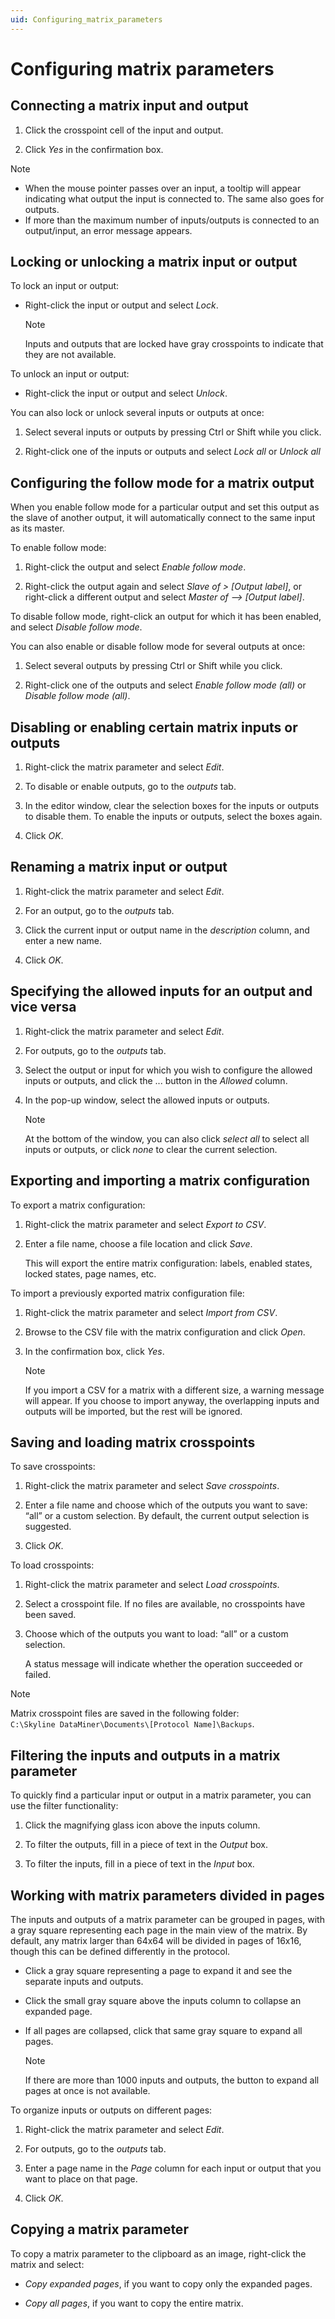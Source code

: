 ```yaml
---
uid: Configuring_matrix_parameters
---
```


# Configuring matrix parameters

## Connecting a matrix input and output

1. Click the crosspoint cell of the input and output.

1. Click *Yes* in the confirmation box.

> [!NOTE]
>
> - When the mouse pointer passes over an input, a tooltip will appear indicating what output the input is connected to. The same also goes for outputs.
> - If more than the maximum number of inputs/outputs is connected to an output/input, an error message appears.

## Locking or unlocking a matrix input or output

To lock an input or output:

- Right-click the input or output and select *Lock*.

  > [!NOTE]
  > Inputs and outputs that are locked have gray crosspoints to indicate that they are not available.

To unlock an input or output:

- Right-click the input or output and select *Unlock*.

You can also lock or unlock several inputs or outputs at once:

1. Select several inputs or outputs by pressing Ctrl or Shift while you click.

1. Right-click one of the inputs or outputs and select *Lock all* or *Unlock all*

## Configuring the follow mode for a matrix output

When you enable follow mode for a particular output and set this output as the slave of another output, it will automatically connect to the same input as its master.

To enable follow mode:

1. Right-click the output and select *Enable follow mode*.

1. Right-click the output again and select *Slave of \> \[Output label\]*, or right-click a different output and select *Master of –> \[Output label\]*.

To disable follow mode, right-click an output for which it has been enabled, and select *Disable follow mode*.

You can also enable or disable follow mode for several outputs at once:

1. Select several outputs by pressing Ctrl or Shift while you click.

1. Right-click one of the outputs and select *Enable follow mode (all)* or *Disable follow mode (all)*.

## Disabling or enabling certain matrix inputs or outputs

1. Right-click the matrix parameter and select *Edit*.

1. To disable or enable outputs, go to the *outputs* tab.

1. In the editor window, clear the selection boxes for the inputs or outputs to disable them. To enable the inputs or outputs, select the boxes again.

1. Click *OK*.

## Renaming a matrix input or output

1. Right-click the matrix parameter and select *Edit*.

1. For an output, go to the *outputs* tab.

1. Click the current input or output name in the *description* column, and enter a new name.

1. Click *OK*.

## Specifying the allowed inputs for an output and vice versa

1. Right-click the matrix parameter and select *Edit*.

1. For outputs, go to the *outputs* tab.

1. Select the output or input for which you wish to configure the allowed inputs or outputs, and click the ... button in the *Allowed* column.

1. In the pop-up window, select the allowed inputs or outputs.

   > [!NOTE]
   > At the bottom of the window, you can also click *select all* to select all inputs or outputs, or click *none* to clear the current selection.

## Exporting and importing a matrix configuration

To export a matrix configuration:

1. Right-click the matrix parameter and select *Export to CSV*.

1. Enter a file name, choose a file location and click *Save*.

    This will export the entire matrix configuration: labels, enabled states, locked states, page names, etc.

To import a previously exported matrix configuration file:

1. Right-click the matrix parameter and select *Import from CSV*.

1. Browse to the CSV file with the matrix configuration and click *Open*.

1. In the confirmation box, click *Yes*.

   > [!NOTE]
   > If you import a CSV for a matrix with a different size, a warning message will appear. If you choose to import anyway, the overlapping inputs and outputs will be imported, but the rest will be ignored.

## Saving and loading matrix crosspoints

To save crosspoints:

1. Right-click the matrix parameter and select *Save crosspoints*.

1. Enter a file name and choose which of the outputs you want to save: “all” or a custom selection. By default, the current output selection is suggested.

1. Click *OK*.

To load crosspoints:

1. Right-click the matrix parameter and select *Load crosspoints*.

1. Select a crosspoint file. If no files are available, no crosspoints have been saved.

1. Choose which of the outputs you want to load: “all” or a custom selection.

   A status message will indicate whether the operation succeeded or failed.

> [!NOTE]
> Matrix crosspoint files are saved in the following folder: <br>`C:\Skyline DataMiner\Documents\[Protocol Name]\Backups`.

## Filtering the inputs and outputs in a matrix parameter

To quickly find a particular input or output in a matrix parameter, you can use the filter functionality:

1. Click the magnifying glass icon above the inputs column.

1. To filter the outputs, fill in a piece of text in the *Output* box.

1. To filter the inputs, fill in a piece of text in the *Input* box.

## Working with matrix parameters divided in pages

The inputs and outputs of a matrix parameter can be grouped in pages, with a gray square representing each page in the main view of the matrix. By default, any matrix larger than 64x64 will be divided in pages of 16x16, though this can be defined differently in the protocol.

- Click a gray square representing a page to expand it and see the separate inputs and outputs.

- Click the small gray square above the inputs column to collapse an expanded page.

- If all pages are collapsed, click that same gray square to expand all pages.

  > [!NOTE]
  > If there are more than 1000 inputs and outputs, the button to expand all pages at once is not available.

To organize inputs or outputs on different pages:

1. Right-click the matrix parameter and select *Edit*.

1. For outputs, go to the *outputs* tab.

1. Enter a page name in the *Page* column for each input or output that you want to place on that page.

1. Click *OK*.

## Copying a matrix parameter

To copy a matrix parameter to the clipboard as an image, right-click the matrix and select:

- *Copy expanded pages*, if you want to copy only the expanded pages.

- *Copy all pages*, if you want to copy the entire matrix.
